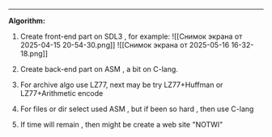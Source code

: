 ______________

**Algorithm:**

1. Create front-end part on SDL3 , for example:
   ![[Снимок экрана от 2025-04-15 20-54-30.png]]
	![[Снимок экрана от 2025-05-16 16-32-18.png]]

2. Create back-end  part on ASM , a bit on C-lang.
3. For archive algo use LZ77, next may be try LZ77+Huffman or LZ77+Arithmetic encode
4. For files or dir select used ASM , but if been so hard , then use C-lang
5. If time will remain , then might be create a web site "NOTWI"